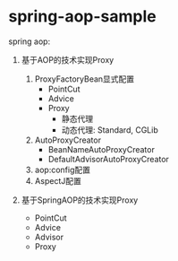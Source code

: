# spring-aop-sample
spring aop:
1. 基于AOP的技术实现Proxy
    1. ProxyFactoryBean显式配置
        - PointCut
        - Advice
        - Proxy
            - 静态代理
            - 动态代理: Standard, CGLib
    2. AutoProxyCreator
        - BeanNameAutoProxyCreator
        - DefaultAdvisorAutoProxyCreator
    3. aop:config配置
    4. AspectJ配置
        
2. 基于SpringAOP的技术实现Proxy
    - PointCut
    - Advice
    - Advisor
    - Proxy

